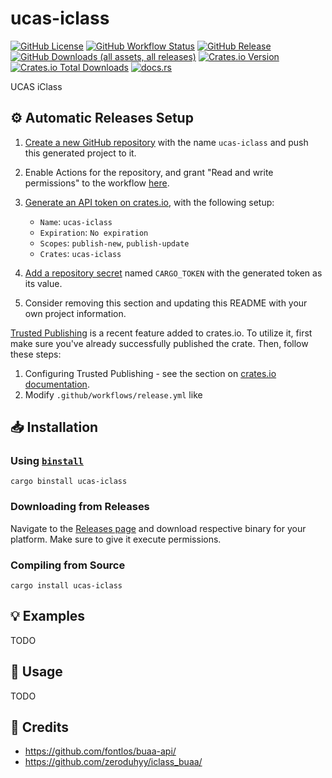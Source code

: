 # ucas-iclass

[![GitHub License](https://img.shields.io/github/license/PRO-2684/ucas-iclass?logo=opensourceinitiative)](https://github.com/PRO-2684/ucas-iclass/blob/main/LICENSE)
[![GitHub Workflow Status](https://img.shields.io/github/actions/workflow/status/PRO-2684/ucas-iclass/release.yml?logo=githubactions)](https://github.com/PRO-2684/ucas-iclass/blob/main/.github/workflows/release.yml)
[![GitHub Release](https://img.shields.io/github/v/release/PRO-2684/ucas-iclass?logo=githubactions)](https://github.com/PRO-2684/ucas-iclass/releases)
[![GitHub Downloads (all assets, all releases)](https://img.shields.io/github/downloads/PRO-2684/ucas-iclass/total?logo=github)](https://github.com/PRO-2684/ucas-iclass/releases)
[![Crates.io Version](https://img.shields.io/crates/v/ucas-iclass?logo=rust)](https://crates.io/crates/ucas-iclass)
[![Crates.io Total Downloads](https://img.shields.io/crates/d/ucas-iclass?logo=rust)](https://crates.io/crates/ucas-iclass)
[![docs.rs](https://img.shields.io/docsrs/ucas-iclass?logo=rust)](https://docs.rs/ucas-iclass)

UCAS iClass

## ⚙️ Automatic Releases Setup

1. [Create a new GitHub repository](https://github.com/new) with the name `ucas-iclass` and push this generated project to it.
2. Enable Actions for the repository, and grant "Read and write permissions" to the workflow [here](https://github.com/PRO-2684/ucas-iclass/settings/actions).
3. [Generate an API token on crates.io](https://crates.io/settings/tokens/new), with the following setup:

    - `Name`: `ucas-iclass`
    - `Expiration`: `No expiration`
    - `Scopes`: `publish-new`, `publish-update`
    - `Crates`: `ucas-iclass`

4. [Add a repository secret](https://github.com/PRO-2684/ucas-iclass/settings/secrets/actions/new) named `CARGO_TOKEN` with the generated token as its value.
5. Consider removing this section and updating this README with your own project information.

[Trusted Publishing](https://crates.io/docs/trusted-publishing) is a recent feature added to crates.io. To utilize it, first make sure you've already successfully published the crate. Then, follow these steps:

1. Configuring Trusted Publishing - see the section on [crates.io documentation](https://crates.io/docs/trusted-publishing#Configuring-Trusted-Publishing:~:text=Configuring%20Trusted%20Publishing).
2. Modify `.github/workflows/release.yml` like

## 📥 Installation

### Using [`binstall`](https://github.com/cargo-bins/cargo-binstall)

```shell
cargo binstall ucas-iclass
```

### Downloading from Releases

Navigate to the [Releases page](https://github.com/PRO-2684/ucas-iclass/releases) and download respective binary for your platform. Make sure to give it execute permissions.

### Compiling from Source

```shell
cargo install ucas-iclass
```

## 💡 Examples

TODO

## 📖 Usage

TODO

## 🎉 Credits

- https://github.com/fontlos/buaa-api/
- https://github.com/zeroduhyy/iclass_buaa/
